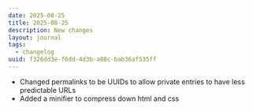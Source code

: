 ```yaml
---
date: 2025-08-25
title: 2025-08-25
description: New changes
layout: journal
tags:
  - changelog
uuid: f326dd3e-f6dd-4d3b-a08c-bab36af535ff
---
```


- Changed permalinks to be UUIDs to allow private entries to have less predictable URLs
- Added a minifier to compress down html and css